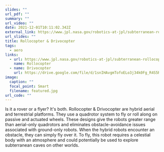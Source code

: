 ```yaml
---
slides: ""
url_pdf: ""
summary: ""
url_video: ""
date: 2021-12-01T10:11:02.342Z
external_link: https://www.jpl.nasa.gov/robotics-at-jpl/subterranean-rollocopter
url_slides: ""
title: Rollocopter & Drivocopter
tags:
  - aero
links:
  - url: https://www.jpl.nasa.gov/robotics-at-jpl/subterranean-rollocopter
    name: Rollocopter
  - name: Drivocopter
    url: https://drive.google.com/file/d/1snIHAvgmTofoELo3j34k0Fg_R4S5RoCp/view?usp=sharing
image:
  caption: ""
  focal_point: Smart
  filename: featured.jpg
url_code: ""
---
```

Is it a rover or a flyer? It's both. Rollocopter & Drivocopter are hybrid aerial and terrestrial platforms. They use a quadrotor system to fly or roll along on passive and actuated wheels. These designs give the robots greater range than aerial-only quadrotors and eliminates obstacle-avoidance issues associated with ground-only robots. When the hybrid robots encounter an obstacle, they can simply fly over it. To fly, this robot requires a celestial body with an atmosphere and could potentially be used to explore subterranean caves on other worlds.